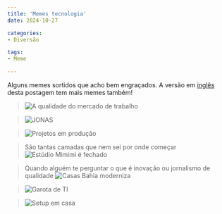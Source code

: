 ```yaml
---
title: 'Memes tecnologia'
date: 2024-10-27

categories:
- Diversão

tags:
- Meme

---
```


Alguns memes sortidos que acho bem engraçados.
A versão em [inglês](/posts/memes/) desta postagem tem mais memes também!

>![A qualidade do mercado de trabalho](pt-br/mercado_qualidade.jpg)

>![JONAS](pt-br/JONAS.jpeg)

>![Projetos em produção](pt-br/projetos_em_producao.png)

>São tantas camadas que nem sei por onde começar
>![Estúdio Mimimi é fechado](pt-br/mimimi.jpeg)

>Quando alguém te perguntar o que é inovação ou jornalismo de qualidade
>![Casas Bahia moderniza](pt-br/casas_bahia_moderniza.jpeg)

>![Garota de TI](pt-br/garota_da_ti.jpeg)

>![Setup em casa](pt-br/setup.jpeg)
